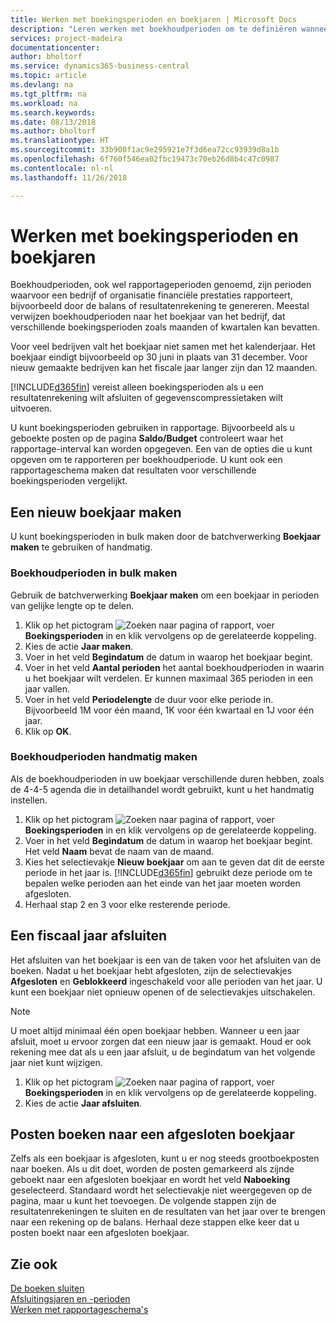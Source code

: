 ```yaml
---
title: Werken met boekingsperioden en boekjaren | Microsoft Docs
description: "Leren werken met boekhoudperioden om te definiëren wanneer uw bedrijf financiële prestaties rapporteert."
services: project-madeira
documentationcenter: 
author: bholtorf
ms.service: dynamics365-business-central
ms.topic: article
ms.devlang: na
ms.tgt_pltfrm: na
ms.workload: na
ms.search.keywords: 
ms.date: 08/13/2018
ms.author: bholtorf
ms.translationtype: HT
ms.sourcegitcommit: 33b900f1ac9e295921e7f3d6ea72cc93939d8a1b
ms.openlocfilehash: 6f760f546ea02fbc19473c70eb26d8b4c47c0987
ms.contentlocale: nl-nl
ms.lasthandoff: 11/26/2018

---
```

# <a name="working-with-accounting-periods-and-fiscal-years"></a>Werken met boekingsperioden en boekjaren
Boekhoudperioden, ook wel rapportageperioden genoemd, zijn perioden waarvoor een bedrijf of organisatie financiële prestaties rapporteert, bijvoorbeeld door de balans of resultatenrekening te genereren. Meestal verwijzen boekhoudperioden naar het boekjaar van het bedrijf, dat verschillende boekingsperioden zoals maanden of kwartalen kan bevatten.

Voor veel bedrijven valt het boekjaar niet samen met het kalenderjaar. Het boekjaar eindigt bijvoorbeeld op 30 juni in plaats van 31 december. Voor nieuw gemaakte bedrijven kan het fiscale jaar langer zijn dan 12 maanden. 

[!INCLUDE[d365fin](includes/d365fin_md.md)] vereist alleen boekingsperioden als u een resultatenrekening wilt afsluiten of gegevenscompressietaken wilt uitvoeren. 

U kunt boekingsperioden gebruiken in rapportage. Bijvoorbeeld als u geboekte posten op de pagina **Saldo/Budget** controleert waar het rapportage-interval kan worden opgegeven. Een van de opties die u kunt opgeven om te rapporteren per boekhoudperiode. U kunt ook een rapportageschema maken dat resultaten voor verschillende boekingsperioden vergelijkt.

## <a name="creating-a-new-fiscal-year"></a>Een nieuw boekjaar maken
U kunt boekingsperioden in bulk maken door de batchverwerking **Boekjaar maken** te gebruiken of handmatig.

### <a name="how-to-create-accounting-periods-in-bulk"></a>Boekhoudperioden in bulk maken
Gebruik de batchverwerking **Boekjaar maken** om een boekjaar in perioden van gelijke lengte op te delen.  

1. Klik op het pictogram ![Zoeken naar pagina of rapport](media/ui-search/search_small.png "pictogram Zoeken naar pagina of rapport"), voer **Boekingsperioden** in en klik vervolgens op de gerelateerde koppeling.  
2. Kies de actie **Jaar maken**.  <!--What about the Scheduling option? Should we mention that? There's also the Report Output Type field...-->
3. Voer in het veld **Begindatum** de datum in waarop het boekjaar begint.  
4. Voer in het veld **Aantal perioden** het aantal boekhoudperioden in waarin u het boekjaar wilt verdelen. Er kunnen maximaal 365 perioden in een jaar vallen.  
5. Voer in het veld **Periodelengte** de duur voor elke periode in. Bijvoorbeeld 1M voor één maand, 1K voor één kwartaal en 1J voor één jaar.  
6. Klik op **OK**.  

### <a name="how-to-create-accounting-periods-manually"></a>Boekhoudperioden handmatig maken
Als de boekhoudperioden in uw boekjaar verschillende duren hebben, zoals de 4-4-5 agenda die in detailhandel wordt gebruikt, kunt u het handmatig instellen.  
  
1. Klik op het pictogram ![Zoeken naar pagina of rapport](media/ui-search/search_small.png "pictogram Zoeken naar pagina of rapport"), voer **Boekingsperioden** in en klik vervolgens op de gerelateerde koppeling.  
2. Voer in het veld **Begindatum** de datum in waarop het boekjaar begint. Het veld **Naam** bevat de naam van de maand.  
3. Kies het selectievakje **Nieuw boekjaar** om aan te geven dat dit de eerste periode in het jaar is. [!INCLUDE[d365fin](includes/d365fin_md.md)] gebruikt deze periode om te bepalen welke perioden aan het einde van het jaar moeten worden afgesloten.
4. Herhaal stap 2 en 3 voor elke resterende periode.  

## <a name="closing-a-fiscal-year"></a>Een fiscaal jaar afsluiten
Het afsluiten van het boekjaar is een van de taken voor het afsluiten van de boeken. Nadat u het boekjaar hebt afgesloten, zijn de selectievakjes **Afgesloten** en **Geblokkeerd** ingeschakeld voor alle perioden van het jaar. U kunt een boekjaar niet opnieuw openen of de selectievakjes uitschakelen.

> [!NOTE]  
>  U moet altijd minimaal één open boekjaar hebben. Wanneer u een jaar afsluit, moet u ervoor zorgen dat een nieuw jaar is gemaakt. Houd er ook rekening mee dat als u een jaar afsluit, u de begindatum van het volgende jaar niet kunt wijzigen.

1. Klik op het pictogram ![Zoeken naar pagina of rapport](media/ui-search/search_small.png "pictogram Zoeken naar pagina of rapport"), voer **Boekingsperioden** in en klik vervolgens op de gerelateerde koppeling.  
2. Kies de actie **Jaar afsluiten**.  

## <a name="posting-entries-to-a-closed-fiscal-year"></a>Posten boeken naar een afgesloten boekjaar
Zelfs als een boekjaar is afgesloten, kunt u er nog steeds grootboekposten naar boeken. Als u dit doet, worden de posten gemarkeerd als zijnde geboekt naar een afgesloten boekjaar en wordt het veld **Naboeking** geselecteerd. Standaard wordt het selectievakje niet weergegeven op de pagina, maar u kunt het toevoegen. De volgende stappen zijn de resultatenrekeningen te sluiten en de resultaten van het jaar over te brengen naar een rekening op de balans. Herhaal deze stappen elke keer dat u posten boekt naar een afgesloten boekjaar.

## <a name="see-also"></a>Zie ook
[De boeken sluiten](year-close-books.md)  
[Afsluitingsjaren en -perioden](year-close-years-periods.md)  
[Werken met rapportageschema's](bi-how-work-account-schedule.md)  
  






